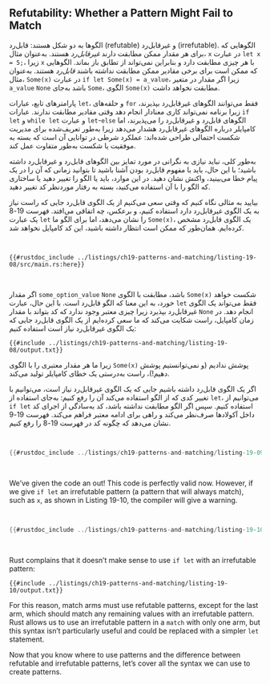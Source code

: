 ## Refutability: Whether a Pattern Might Fail to Match

الگوها به دو شکل هستند: قابل‌رد (refutable) و غیرقابل‌رد (irrefutable). الگوهایی که برای هر مقدار ممکن مطابقت دارند _غیرقابل‌رد_ هستند. به‌عنوان مثال، `x` در عبارت `let x = 5;`، زیرا `x` با هر چیزی مطابقت دارد و بنابراین نمی‌تواند از تطابق باز بماند. الگوهایی که ممکن است برای برخی مقادیر ممکن مطابقت نداشته باشند _قابل‌رد_ هستند. به‌عنوان مثال، `Some(x)` در عبارت `if let Some(x) = a_value`، زیرا اگر مقدار در متغیر `a_value` `None` باشد به‌جای `Some`، الگوی `Some(x)` مطابقت نخواهد داشت.

پارامترهای تابع، عبارات `let`، و حلقه‌های `for` فقط می‌توانند الگوهای غیرقابل‌رد بپذیرند، زیرا برنامه نمی‌تواند کاری معنادار انجام دهد وقتی مقادیر مطابقت ندارند. عبارات `if let` و `while let` و عبارت `let`-`else` الگوهای قابل‌رد و غیرقابل‌رد را می‌پذیرند، اما کامپایلر درباره الگوهای غیرقابل‌رد هشدار می‌دهد زیرا به‌طور تعریف‌شده برای مدیریت شکست احتمالی طراحی شده‌اند: عملکرد شرطی در توانایی آن است که بسته به موفقیت یا شکست به‌طور متفاوت عمل کند.

به‌طور کلی، نباید نیازی به نگرانی در مورد تمایز بین الگوهای قابل‌رد و غیرقابل‌رد داشته باشید؛ با این حال، باید با مفهوم قابل‌رد بودن آشنا باشید تا بتوانید زمانی که آن را در یک پیام خطا می‌بینید، واکنش نشان دهید. در این موارد، باید یا الگو را تغییر دهید یا ساختاری که الگو را با آن استفاده می‌کنید، بسته به رفتار موردنظر کد تغییر دهید.

بیایید به مثالی نگاه کنیم که وقتی سعی می‌کنیم از یک الگوی قابل‌رد جایی که راست نیاز به یک الگوی غیرقابل‌رد دارد استفاده کنیم، و برعکس، چه اتفاقی می‌افتد. فهرست 19-8 یک عبارت `let` را نشان می‌دهد، اما برای الگو ما `Some(x)`، یک الگوی قابل‌رد مشخص کرده‌ایم. همان‌طور که ممکن است انتظار داشته باشید، این کد کامپایل نخواهد شد.

<Listing number="19-8" caption="تلاش برای استفاده از یک الگوی قابل‌رد با `let`">

```rust,ignore,does_not_compile
{{#rustdoc_include ../listings/ch19-patterns-and-matching/listing-19-08/src/main.rs:here}}
```

</Listing>

اگر مقدار `some_option_value` `None` باشد، مطابقت با الگوی `Some(x)` شکست خواهد خورد، به این معنا که الگو قابل‌رد است. با این حال، عبارت `let` فقط می‌تواند یک الگوی غیرقابل‌رد بپذیرد زیرا چیزی معتبر وجود ندارد که کد بتواند با مقدار `None` انجام دهد. در زمان کامپایل، راست شکایت می‌کند که ما سعی کرده‌ایم از یک الگوی قابل‌رد جایی که یک الگوی غیرقابل‌رد نیاز است استفاده کنیم:

```console
{{#include ../listings/ch19-patterns-and-matching/listing-19-08/output.txt}}
```

زیرا ما هر مقدار معتبری را با الگوی `Some(x)` پوشش ندادیم (و نمی‌توانستیم پوشش دهیم!)، راست به‌درستی یک خطای کامپایلر تولید می‌کند.

اگر یک الگوی قابل‌رد داشته باشیم جایی که یک الگوی غیرقابل‌رد نیاز است، می‌توانیم با تغییر کدی که از الگو استفاده می‌کند آن را رفع کنیم: به‌جای استفاده از `let`، می‌توانیم از `if let` استفاده کنیم. سپس اگر الگو مطابقت نداشته باشد، کد به‌سادگی از اجرای کد داخل آکولادها صرف‌نظر می‌کند و راهی برای ادامه معتبر فراهم می‌کند. فهرست 19-9 نشان می‌دهد که چگونه کد در فهرست 19-8 را رفع کنیم.

<Listing number="19-9" caption="استفاده از `if let` و یک بلوک با الگوهای قابل‌رد به‌جای `let`">

```rust
{{#rustdoc_include ../listings/ch19-patterns-and-matching/listing-19-09/src/main.rs:here}}
```

</Listing>

We’ve given the code an out! This code is perfectly valid now. However,
if we give `if let` an irrefutable pattern (a pattern that will always
match), such as `x`, as shown in Listing 19-10, the compiler will give a
warning.

<Listing number="19-10" caption="Attempting to use an irrefutable pattern with `if let`">

```rust
{{#rustdoc_include ../listings/ch19-patterns-and-matching/listing-19-10/src/main.rs:here}}
```

</Listing>

Rust complains that it doesn’t make sense to use `if let` with an irrefutable
pattern:

```console
{{#include ../listings/ch19-patterns-and-matching/listing-19-10/output.txt}}
```

For this reason, match arms must use refutable patterns, except for the last
arm, which should match any remaining values with an irrefutable pattern. Rust
allows us to use an irrefutable pattern in a `match` with only one arm, but
this syntax isn’t particularly useful and could be replaced with a simpler
`let` statement.

Now that you know where to use patterns and the difference between refutable
and irrefutable patterns, let’s cover all the syntax we can use to create
patterns.
